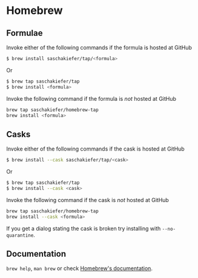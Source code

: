 # Homebrew

## Formulae
Invoke either of the following commands if the formula is hosted at GitHub

```sh
$ brew install saschakiefer/tap/<formula>
```

Or

```sh
$ brew tap saschakiefer/tap
$ brew install <formula>
```

Invoke the following command if the formula is *not* hosted at GitHub

```sh
brew tap saschakiefer/homebrew-tap 
brew install <formula>
```

## Casks
Invoke either of the following commands if the cask is hosted at GitHub

```sh
$ brew install --cask saschakiefer/tap/<cask>
```

Or

```sh
$ brew tap saschakiefer/tap
$ brew install --cask <cask>
```

Invoke the following command if the cask is *not* hosted at GitHub

```sh
brew tap saschakiefer/homebrew-tap 
brew install --cask <formula>
```

If you get a dialog stating the cask is broken try installing with `--no-quarantine`.

## Documentation
`brew help`, `man brew` or check [Homebrew's documentation](https://docs.brew.sh).
